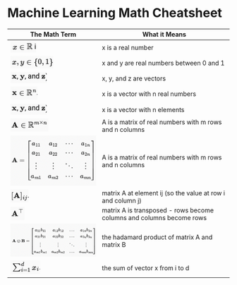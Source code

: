 # Machine Learning Math Cheatsheet

| The Math Term | What it Means | 
|-|-|
| ![](images/realNumbers.png)| x is a real number |
|![](images/realNumbersBounds.png)|x and y are real numbers between 0 and 1| 
| ![](images/vectors.png)| x, y, and z are vectors| 
|![](images/realNumbersWithN.png) | x is a vector with n real numbers| 
| ![](images/vectors.png)| x is a vector with n elements | 
|![](images/matrix.png) | A is a matrix of real numbers with m rows and n columns| 
|![](images/fullMatrix.png) | A is a matrix of real numbers with m rows and n columns| 
| ![](images/matrixAt.png) | matrix A at element ij (so the value at row i and column j)| 
| ![](images/matrixTranspose.png) | matrix A is transposed - rows become columns and columns become rows| 
| ![](images/hadamardProduct.png) | the hadamard product of matrix A and matrix B| 
| ![](images/sumVector.png) | the sum of vector x from i to d | 
